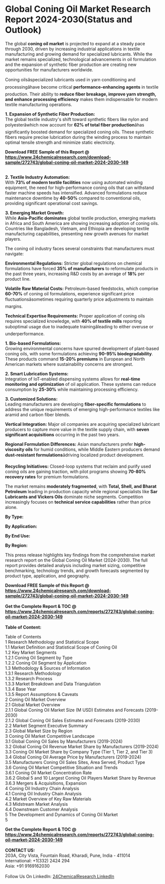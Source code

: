 <h1>Global Coning Oil Market Research Report 2024-2030(Status and Outlook)</h1><p>The global <strong>coning oil market</strong> is projected to expand at a steady pace through 2030, driven by increasing industrial applications in textile manufacturing and growing demand for specialized lubricants. While the market remains specialized, technological advancements in oil formulation and the expansion of synthetic fiber production are creating new opportunities for manufacturers worldwide.</p><p>Coning oilsâspecialized lubricants used in yarn conditioning and processingâhave become critical <strong>performance-enhancing agents</strong> in textile production. Their ability to <strong>reduce fiber breakage, improve yarn strength, and enhance processing efficiency</strong> makes them indispensable for modern textile manufacturing operations.</p><p><strong>1. Expansion of Synthetic Fiber Production:</strong><br>
The global textile industry's shift toward synthetic fibers like nylon and polyesterâwhich now account for <strong>62% of total fiber production</strong>âhas significantly boosted demand for specialized coning oils. These synthetic fibers require precise lubrication during the winding process to maintain optimal tensile strength and minimize static electricity.</p><div><b>Download FREE Sample of this Report @ 
            <a href="https://www.24chemicalresearch.com/download-sample/272743/global-coning-oil-market-2024-2030-149">
            https://www.24chemicalresearch.com/download-sample/272743/global-coning-oil-market-2024-2030-149</a></b></div><br><p><strong>2. Textile Industry Automation:</strong><br>
With <strong>73% of modern textile facilities</strong> now using automated winding equipment, the need for high-performance coning oils that can withstand faster machine speeds has intensified. Advanced formulations reduce maintenance downtime by <strong>40-50%</strong> compared to conventional oils, providing significant operational cost savings.</p><p><strong>3. Emerging Market Growth:</strong><br>
While <strong>Asia-Pacific dominates</strong> global textile production, emerging markets in Africa and South America are showing increasing adoption of coning oils. Countries like Bangladesh, Vietnam, and Ethiopia are developing textile manufacturing capabilities, presenting new growth avenues for market players.</p><p>The coning oil industry faces several constraints that manufacturers must navigate:</p><p><strong>Environmental Regulations:</strong> Stricter global regulations on chemical formulations have forced <strong>35% of manufacturers</strong> to reformulate products in the past three years, increasing R&amp;D costs by an average of <strong>18%</strong> per product line.</p><p><strong>Volatile Raw Material Costs:</strong> Petroleum-based feedstocks, which comprise <strong>60-70%</strong> of coning oil formulations, experience significant price fluctuationsâsometimes requiring quarterly price adjustments to maintain margins.</p><p><strong>Technical Expertise Requirements:</strong> Proper application of coning oils requires specialized knowledge, with <strong>40% of textile mills</strong> reporting suboptimal usage due to inadequate trainingâleading to either overuse or underperformance.</p><p><strong>1. Bio-based Formulations:</strong><br>
Growing environmental concerns have spurred development of plant-based coning oils, with some formulations achieving <strong>90-95% biodegradability</strong>. These products command <strong>15-20% premiums</strong> in European and North American markets where sustainability concerns are strongest.</p><p><strong>2. Smart Lubrication Systems:</strong><br>
Integration of IoT-enabled dispensing systems allows for <strong>real-time monitoring and optimization</strong> of oil application. These systems can reduce consumption by <strong>25-30%</strong> while maintaining processing efficiency.</p><p><strong>3. Customized Solutions:</strong><br>
Leading manufacturers are developing <strong>fiber-specific formulations</strong> to address the unique requirements of emerging high-performance textiles like aramid and carbon fiber blends.</p><p><strong>Vertical Integration:</strong> Major oil companies are acquiring specialized lubricant producers to capture more value in the textile supply chain, with <strong>seven significant acquisitions</strong> occurring in the past two years.</p><p><strong>Regional Formulation Differences:</strong> Asian manufacturers prefer <strong>high-viscosity oils</strong> for humid conditions, while Middle Eastern producers demand <strong>dust-resistant formulations</strong>âdriving localized product development.</p><p><strong>Recycling Initiatives:</strong> Closed-loop systems that reclaim and purify used coning oils are gaining traction, with pilot programs showing <strong>70-80% recovery rates</strong> for premium formulations.</p><p>The market remains <strong>moderately fragmented</strong>, with <strong>Total, Shell, and Bharat Petroleum</strong> leading in production capacity while regional specialists like <strong>Sar Lubricants and Vickers Oils</strong> dominate niche segments. Competition increasingly focuses on <strong>technical service capabilities</strong> rather than price alone.</p><p><strong>By Type:</strong></p><p><strong>By Application:</strong></p><p><strong>By End Use:</strong></p><p><strong>By Region:</strong></p><p>This press release highlights key findings from the comprehensive market research report on the Global Coning Oil Market (2024-2030). The full report provides detailed analysis including market sizing, competitive benchmarking, technology trends, and growth forecasts segmented by product type, application, and geography.</p><div><b>Download FREE Sample of this Report @ 
            <a href="https://www.24chemicalresearch.com/download-sample/272743/global-coning-oil-market-2024-2030-149">
            https://www.24chemicalresearch.com/download-sample/272743/global-coning-oil-market-2024-2030-149</a></b></div><br><div><b>Get the Complete Report & TOC @ 
            <a href="https://www.24chemicalresearch.com/reports/272743/global-coning-oil-market-2024-2030-149">
            https://www.24chemicalresearch.com/reports/272743/global-coning-oil-market-2024-2030-149</a></b></div><br>
            <b>Table of Content:</b><p>Table of Contents<br />
1 Research Methodology and Statistical Scope<br />
1.1 Market Definition and Statistical Scope of Coning Oil<br />
1.2 Key Market Segments<br />
1.2.1 Coning Oil Segment by Type<br />
1.2.2 Coning Oil Segment by Application<br />
1.3 Methodology & Sources of Information<br />
1.3.1 Research Methodology<br />
1.3.2 Research Process<br />
1.3.3 Market Breakdown and Data Triangulation<br />
1.3.4 Base Year<br />
1.3.5 Report Assumptions & Caveats<br />
2 Coning Oil Market Overview<br />
2.1 Global Market Overview<br />
2.1.1 Global Coning Oil Market Size (M USD) Estimates and Forecasts (2019-2030)<br />
2.1.2 Global Coning Oil Sales Estimates and Forecasts (2019-2030)<br />
2.2 Market Segment Executive Summary<br />
2.3 Global Market Size by Region<br />
3 Coning Oil Market Competitive Landscape<br />
3.1 Global Coning Oil Sales by Manufacturers (2019-2024)<br />
3.2 Global Coning Oil Revenue Market Share by Manufacturers (2019-2024)<br />
3.3 Coning Oil Market Share by Company Type (Tier 1, Tier 2, and Tier 3)<br />
3.4 Global Coning Oil Average Price by Manufacturers (2019-2024)<br />
3.5 Manufacturers Coning Oil Sales Sites, Area Served, Product Type<br />
3.6 Coning Oil Market Competitive Situation and Trends<br />
3.6.1 Coning Oil Market Concentration Rate<br />
3.6.2 Global 5 and 10 Largest Coning Oil Players Market Share by Revenue<br />
3.6.3 Mergers & Acquisitions, Expansion<br />
4 Coning Oil Industry Chain Analysis<br />
4.1 Coning Oil Industry Chain Analysis<br />
4.2 Market Overview of Key Raw Materials<br />
4.3 Midstream Market Analysis<br />
4.4 Downstream Customer Analysis<br />
5 The Development and Dynamics of Coning Oil Market <br />
5</p><div><b>Get the Complete Report & TOC @ 
            <a href="https://www.24chemicalresearch.com/reports/272743/global-coning-oil-market-2024-2030-149">
            https://www.24chemicalresearch.com/reports/272743/global-coning-oil-market-2024-2030-149</a></b></div><br><b>CONTACT US:</b><br>
            203A, City Vista, Fountain Road, Kharadi, Pune, India - 411014<br>
            International: +1(332) 2424 294<br>
            Asia: +91 9169162030 <br><br>
            Follow Us On LinkedIn: <a href="https://www.linkedin.com/company/24chemicalresearch/">24ChemicalResearch LinkedIn</a>